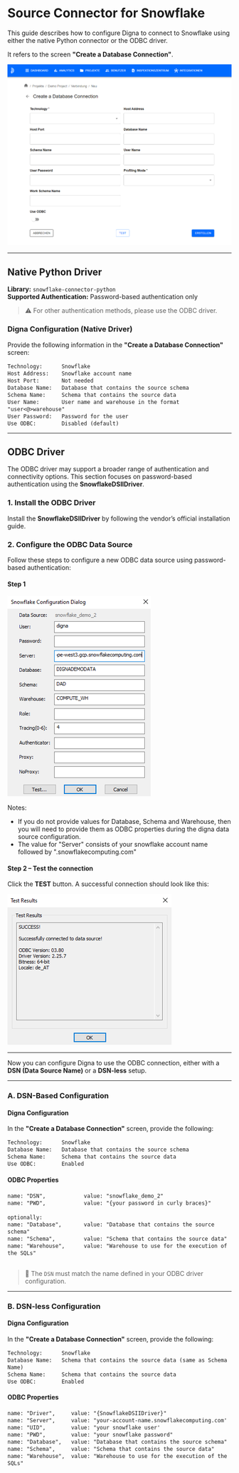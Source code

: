 # Source Connector for Snowflake

This guide describes how to configure Digna to connect to Snowflake using either the native Python connector or the ODBC driver.

It refers to the screen **"Create a Database Connection"**.

![Create a database connection](images/data_source_config_input_mask.png)

---

## Native Python Driver

**Library:** `snowflake-connector-python`  
**Supported Authentication:** Password-based authentication only

> ⚠️ For other authentication methods, please use the ODBC driver.

### Digna Configuration (Native Driver)

Provide the following information in the **"Create a Database Connection"** screen:

```
Technology:      Snowflake
Host Address:    Snowflake account name
Host Port:       Not needed
Database Name:   Database that contains the source schema
Schema Name:     Schema that contains the source data
User Name:       User name and warehouse in the format "user<@>warehouse"
User Password:   Password for the user
Use ODBC:        Disabled (default)
```

---

## ODBC Driver

The ODBC driver may support a broader range of authentication and connectivity options. This section focuses on password-based authentication using the **SnowflakeDSIIDriver**.

### 1. Install the ODBC Driver

Install the **SnowflakeDSIIDriver** by following the vendor’s official installation guide.

### 2. Configure the ODBC Data Source

Follow these steps to configure a new ODBC data source using password-based authentication:

#### Step 1
![Step 1](images/snowflake/create_odbc_data_source_step1.png)

Notes: 
- If you do not provide values for Database, Schema and Warehouse, then you will need to provide them as ODBC properties during the digna data source configuration.
- The value for "Server" consists of your snowflake account name followed by ".snowflakecomputing.com"

#### Step 2 – Test the connection

Click the **TEST** button. A successful connection should look like this:

![Step 2](images/snowflake/create_odbc_data_source_step2.png)

---

Now you can configure Digna to use the ODBC connection, either with a **DSN (Data Source Name)** or a **DSN-less** setup.

---

### A. DSN-Based Configuration

#### Digna Configuration

In the **"Create a Database Connection"** screen, provide the following:

```
Technology:      Snowflake
Database Name:   Database that contains the source schema
Schema Name:     Schema that contains the source data
Use ODBC:        Enabled
```

#### ODBC Properties

```
name: "DSN",            value: "snowflake_demo_2"
name: "PWD",            value: "{your password in curly braces}"

optionally:
name: "Database",       value: "Database that contains the source schema"
name: "Schema",         value: "Schema that contains the source data"
name: "Warehouse",      value: "Warehouse to use for the execution of the SQLs"


```

> 🔹 The `DSN` must match the name defined in your ODBC driver configuration.

---

### B. DSN-less Configuration

#### Digna Configuration

In the **"Create a Database Connection"** screen, provide the following:

```
Technology:      Snowflake
Database Name:   Schema that contains the source data (same as Schema Name)
Schema Name:     Schema that contains the source data
Use ODBC:        Enabled
```

#### ODBC Properties

```
name: "Driver",     value: "{SnowflakeDSIIDriver}"
name: "Server",     value: "your-account-name.snowflakecomputing.com'
name: "UID",        value: "your snowflake user'
name: "PWD",        value: "your snowflake password"
name: "Database",   value: "Database that contains the source schema"
name: "Schema",     value: "Schema that contains the source data"
name: "Warehouse",  value: "Warehouse to use for the execution of the SQLs"
```
